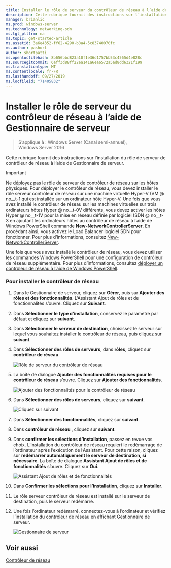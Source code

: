 ```yaml
---
title: Installer le rôle de serveur du contrôleur de réseau à l’aide de Gestionnaire de serveur
description: Cette rubrique fournit des instructions sur l’installation du rôle de serveur de contrôleur de réseau à l’aide de Gestionnaire de serveur dans Windows Server 2016.
manager: brianlic
ms.prod: windows-server
ms.technology: networking-sdn
ms.tgt_pltfrm: na
ms.topic: get-started-article
ms.assetid: 3a6e4352-ff62-4290-b8a4-5c83740070fc
ms.author: pashort
author: shortpatti
ms.openlocfilehash: 8b656bbd823a10f1e36d1757bb53c4565d4e828c
ms.sourcegitcommit: 6aff3d88ff22ea141a6ea6572a5ad8dd6321f199
ms.translationtype: MT
ms.contentlocale: fr-FR
ms.lasthandoff: 09/27/2019
ms.locfileid: "71405832"
---
```

# <a name="install-the-network-controller-server-role-using-server-manager"></a>Installer le rôle de serveur du contrôleur de réseau à l’aide de Gestionnaire de serveur

>S’applique à : Windows Server (Canal semi-annuel), Windows Server 2016

Cette rubrique fournit des instructions sur l’installation du rôle de serveur de contrôleur de réseau à l’aide de Gestionnaire de serveur.

>[!IMPORTANT]
>Ne déployez pas le rôle de serveur de contrôleur de réseau sur les hôtes physiques. Pour déployer le contrôleur de réseau, vous devez installer le rôle serveur contrôleur de réseau sur une machine virtuelle Hyper-V \(VM @ no__t-1 qui est installée sur un ordinateur hôte Hyper-V. Une fois que vous avez installé le contrôleur de réseau sur les machines virtuelles sur trois ordinateurs hôtes Hyper @ no__t-0V différents, vous devez activer les hôtes Hyper @ no__t-1V pour la mise en réseau définie par logiciel \(SDN @ no__t-3 en ajoutant les ordinateurs hôtes au contrôleur de réseau à l’aide de Windows PowerShell commande **New-NetworkControllerServer**. En procédant ainsi, vous activez le Load Balancer logiciel SDN pour fonctionner. Pour plus d’informations, consultez [New-NetworkControllerServer](https://technet.microsoft.com/itpro/powershell/windows/network-controller/new-networkcontrollerserver).
  
Une fois que vous avez installé le contrôleur de réseau, vous devez utiliser les commandes Windows PowerShell pour une configuration de contrôleur de réseau supplémentaire. Pour plus d’informations, consultez [déployer un contrôleur de réseau à l’aide de Windows PowerShell](../../deploy/Deploy-Network-Controller-using-Windows-PowerShell.md).  
  
### <a name="to-install-network-controller"></a>Pour installer le contrôleur de réseau  
  
1.  Dans le Gestionnaire de serveur, cliquez sur **Gérer**, puis sur **Ajouter des rôles et des fonctionnalités**. L’Assistant Ajout de rôles et de fonctionnalités s’ouvre. Cliquez sur **Suivant**.  
  
2.  Dans **Sélectionner le type d’installation**, conservez le paramètre par défaut et cliquez sur **suivant**.  
  
3.  Dans **Sélectionner le serveur de destination**, choisissez le serveur sur lequel vous souhaitez installer le contrôleur de réseau, puis cliquez sur **suivant**.  
  
4.  Dans **Sélectionner des rôles de serveurs**, dans **rôles**, cliquez sur **contrôleur de réseau**.  
  
    ![Rôle de serveur du contrôleur de réseau](../../../media/Install-the-Network-Controller-server-role-using-Server-Manager/netc_install_07.jpg)  
  
5.  La boîte de dialogue **Ajouter des fonctionnalités requises pour le contrôleur de réseau** s’ouvre. Cliquez sur **Ajouter des fonctionnalités**.  
  
    ![Ajouter des fonctionnalités pour le contrôleur de réseau](../../../media/Install-the-Network-Controller-server-role-using-Server-Manager/netc_install_06.jpg)  
  
6.  Dans **Sélectionner des rôles de serveurs**, cliquez sur **suivant**.  
  
    ![Cliquez sur suivant](../../../media/Install-the-Network-Controller-server-role-using-Server-Manager/netc_install_07.jpg)  
  
7.  Dans **Sélectionner des fonctionnalités**, cliquez sur **suivant**.  
  
8.  Dans **contrôleur de réseau** , cliquez sur **suivant**.  
  
9. Dans **confirmer les sélections d’installation**, passez en revue vos choix. L’installation du contrôleur de réseau requiert le redémarrage de l’ordinateur après l’exécution de l’Assistant. Pour cette raison, cliquez sur **redémarrer automatiquement le serveur de destination, si nécessaire**. La boîte de dialogue **Assistant Ajout de rôles et de fonctionnalités** s’ouvre. Cliquez sur **Oui**.  
  
    ![Assistant Ajout de rôles et de fonctionnalités](../../../media/Install-the-Network-Controller-server-role-using-Server-Manager/netc_install_11.jpg)  
  
10. Dans **Confirmer les sélections pour l’installation**, cliquez sur **Installer**.  
  
11. Le rôle serveur contrôleur de réseau est installé sur le serveur de destination, puis le serveur redémarre.  
  
12. Une fois l’ordinateur redémarré, connectez-vous à l’ordinateur et vérifiez l’installation du contrôleur de réseau en affichant Gestionnaire de serveur.  
  
    ![Gestionnaire de serveur](../../../media/Install-the-Network-Controller-server-role-using-Server-Manager/nc_013.jpg)  
  
## <a name="see-also"></a>Voir aussi  
[Contrôleur de réseau](Network-Controller.md)  
  


